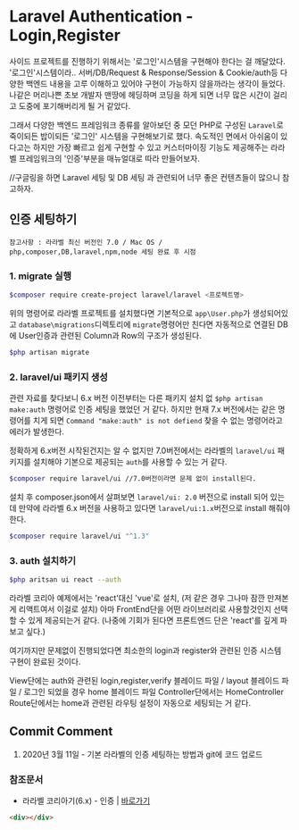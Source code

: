 # Laravel Authentication - Login,Register
사이드 프로젝트를 진행하기 위해서는 '로그인'시스템을 구현해야 한다는 걸 깨달았다.
'로그인'시스템이라.. 서버/DB/Request & Response/Session & Cookie/auth등 다양한 백엔드 내용을 고루 이해하고 있어야 구현이 가능하지 않을까라는 생각이 들었다.
나같은 머리나쁜 초보 개발자 맨땅에 헤딩하며 코딩을 하게 되면 너무 많은 시간이 걸리고 도중에 포기해버리게 될 거 같았다.

그래서 다양한 백엔드 프레임워크 종류를 알아보던 중 모던 PHP로 구성된 `Laravel`로 죽이되든 밥이되든 '로그인' 시스템을 구현해보기로 했다.
속도적인 면에서 아쉬움이 있다고는 하지만 가장 빠르고 쉽게 구현할 수 있고 커스터마이징 기능도 제공해주는 라라벨 프레임워크의 '인증'부분을 매뉴얼대로 따라 만들어보자.

//구글링을 하면 Laravel 세팅 및 DB 세팅 과 관련되어 너무 좋은 컨텐츠들이 많으니 참고하자.

## 인증 세팅하기
    참고사항 : 라라벨 최신 버전인 7.0 / Mac OS / php,composer,DB,laravel,npm,node 세팅 완료 후 시점

### 1. migrate 실행
```bash
$composer require create-project laravel/laravel <프로젝트명>
```    
위의 명령어로 라라벨 프로젝트를 설치했다면 기본적으로 `app\User.php`가 생성되어있고 `database\migrations`디렉토리에 `migrate`명령어만 친다면 자동적으로 
연결된 DB에 User인증과 관련된 Column과 Row의 구조가 생성된다.
```bash
$php artisan migrate
```
### 2. laravel/ui 패키지 생성
관련 자료를 찾다보니 6.x 버전 이전부터는 다른 패키지 설치 없 `$php artisan make:auth` 명령어로 인증 세팅을 했었던 거 같다. 하지만 현재 7.x 버전에서는 같은 명령어를 
치게 되면 `Command "make:auth" is not defiend`
찾을 수 없는 명령어라고 에러가 발생한다.

정확하게 6.x버전 시작된건지는 알 수 없지만 7.0버전에서는 라라벨의 `laravel/ui` 패키지를 설치해야 기본으로 제공되는 `auth`를 사용할 수 있는 거 같다.


```bash
$composer require laravel/ui //7.0버전이라면 문제 없이 install된다.
```

설치 후 composer.json에서 살펴보면 `laravel/ui: 2.0` 버전으로 install 되어 있는데 만약에 라라벨 6.x 버전을 사용하고 있다면 
`laravel/ui:1.x`버전으로 install 해줘야 한다.
```bash
$composer require laravel/ui "^1.3" 
```

### 3. auth 설치하기
```bash
$php aritsan ui react --auth
```
라라벨 코리아 예제에서는 'react'대신 'vue'로 설치, (저 같은 경우 그나마 잠깐 만져본게 리액트여서 이걸로 설치)
아마 FrontEnd단을 어떤 라이브러리로 사용할것인지 선택할 수 있게 제공되는거 같다. (나중에 기회가 된다면 프론트엔드 단은 'react'를 깊게 파보고 싶다.)

여기까지만 문제없이 진행되었다면 최소한의 login과 register와 관련된 인증 시스템 구현이 완료된 것이다. 

View단에는 auth와 관련된 login,register,verify 블레이드 파일 / layout 블레이드 파일 / 로그인 되었을 경우 home 블레이드 파일
Controller단에서는 HomeController
Route단에서는 home과 관련된 라우팅 설정이 자동으로 세팅되는 거 같다.

## Commit Comment
1. 2020년 3월 11일 - 기본 라라벨의 인증 세팅하는 방법과 git에 코드 업로드

### 참조문서
 - 라라벨 코리아기(6.x) - 인증 | [바로가기](https://laravel.kr/docs/6.x/authentication)
```html
<div></div>
```
